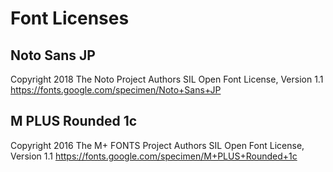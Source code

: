 # Font Licenses

## Noto Sans JP
Copyright 2018 The Noto Project Authors
SIL Open Font License, Version 1.1
https://fonts.google.com/specimen/Noto+Sans+JP

## M PLUS Rounded 1c
Copyright 2016 The M+ FONTS Project Authors
SIL Open Font License, Version 1.1
https://fonts.google.com/specimen/M+PLUS+Rounded+1c 